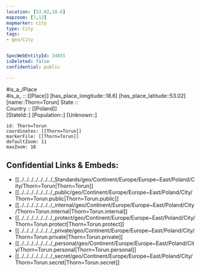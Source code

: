 ```yaml
---
location: [53.02,18.6] 
mapzoom: [7,12] 
mapmarker: city 
type: City
tags:
- geo/City


SpocWebEntityId: 34855
isDeleted: false
confidential: public

---
```

#is_a_/Place  
#is_a_ :: [[Place]] 
[has_place_longitude::18.6] 
[has_place_latitude::53.02] 
[name::Thorn=Torun] 
State ::  
Country :: [[Poland]]  
[StateId::] 
[Population::] 
[Unknown::] 


```leaflet
id: Thorn=Torun
coordinates: [[Thorn=Torun]] 
markerFile: [[Thorn=Torun]] 
defaultZoom: 11 
maxZoom: 18
```


## Confidential Links & Embeds: 
- [[../../../../../../../_Standards/geo/Continent/Europe/Europe~East/Poland/City/Thorn=Torun|Thorn=Torun]] 
- [[../../../../../../../_public/geo/Continent/Europe/Europe~East/Poland/City/Thorn=Torun.public|Thorn=Torun.public]] 
- [[../../../../../../../_internal/geo/Continent/Europe/Europe~East/Poland/City/Thorn=Torun.internal|Thorn=Torun.internal]] 
- [[../../../../../../../_protect/geo/Continent/Europe/Europe~East/Poland/City/Thorn=Torun.protect|Thorn=Torun.protect]] 
- [[../../../../../../../_private/geo/Continent/Europe/Europe~East/Poland/City/Thorn=Torun.private|Thorn=Torun.private]] 
- [[../../../../../../../_personal/geo/Continent/Europe/Europe~East/Poland/City/Thorn=Torun.personal|Thorn=Torun.personal]] 
- [[../../../../../../../_secret/geo/Continent/Europe/Europe~East/Poland/City/Thorn=Torun.secret|Thorn=Torun.secret]] 
